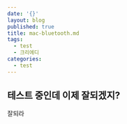 ```yaml
---
date: '{}'
layout: blog
published: true
title: mac-bluetooth.md
tags:
  - test
  - 크리에디
categories:
  - test
---
```

## 테스트 중인데 이제 잘되겠지?
잘되라
